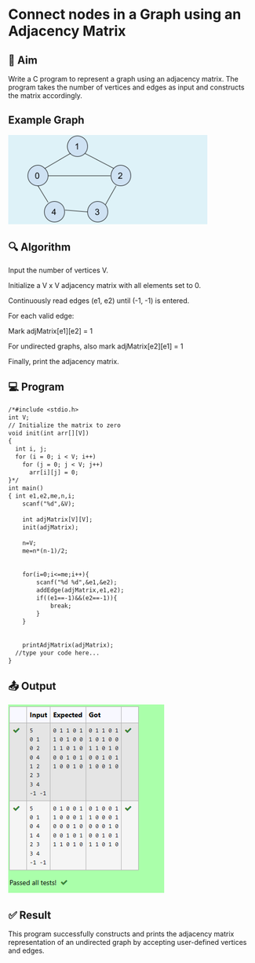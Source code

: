 # Connect nodes in a Graph using an Adjacency Matrix
## 🏁 Aim
Write a C program to represent a graph using an adjacency matrix. The program takes the number of vertices and edges as input and constructs the matrix accordingly.

## Example Graph
![alt text](image-1.png)
## 🔍 Algorithm
Input the number of vertices V.

Initialize a V x V adjacency matrix with all elements set to 0.

Continuously read edges (e1, e2) until (-1, -1) is entered.

For each valid edge:

Mark adjMatrix[e1][e2] = 1

For undirected graphs, also mark adjMatrix[e2][e1] = 1

Finally, print the adjacency matrix.

## 💻 Program
```
/*#include <stdio.h>
int V;
// Initialize the matrix to zero
void init(int arr[][V]) 
{
  int i, j;
  for (i = 0; i < V; i++)
    for (j = 0; j < V; j++)
      arr[i][j] = 0;
}*/
int main()
{ int e1,e2,me,n,i;
    scanf("%d",&V);
    
    int adjMatrix[V][V];
    init(adjMatrix);
    
    n=V;
    me=n*(n-1)/2;
    
    
    for(i=0;i<=me;i++){
        scanf("%d %d",&e1,&e2);
        addEdge(adjMatrix,e1,e2);
        if((e1==-1)&&(e2==-1)){
            break;
        }
    }
    
    
    printAdjMatrix(adjMatrix);
  //type your code here...
}

```

## 📤 Output
![alt text](image.png)
## ✅ Result
This program successfully constructs and prints the adjacency matrix representation of an undirected graph by accepting user-defined vertices and edges.